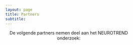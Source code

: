 ```yaml
---
layout: page
title: Partners
subtitle:
---
```





<div align="center"> 
<p>
De volgende partners nemen deel aan het NEUROTREND onderzoek:
</p>
</div>

<html>
<head>
<style>
* {
  box-sizing: border-box;
}

.column {
  float: left;
  width: 50%;
  padding: 5px;
}

.row::after {
  content: "";
  clear: both;
  display: table;
}

<div class="row">
  <div class="column">
    <img src="{{ 'img/tuelogo.png' | relative_url }}"  style="width:100%" />
    <img src="{{ 'img/kempenhaeghelogo.png' | relative_url }}"   style="width:100%" />
  </div>
  <div class="column">
    <img src="{{ 'img/philipslogo.png' | relative_url }}"  style="width:100%" />
    <img src="{{ 'img/eindhovenenginelogo.png' | relative_url }}"  style="width:100%" />
  </div>
</div>



